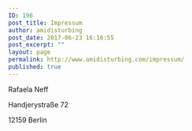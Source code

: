 ```yaml
---
ID: 196
post_title: Impressum
author: amidisturbing
post_date: 2017-06-23 16:16:55
post_excerpt: ""
layout: page
permalink: http://www.amidisturbing.com/impressum/
published: true
---
```

Rafaela Neff

Handjerystraße 72

12159 Berlin